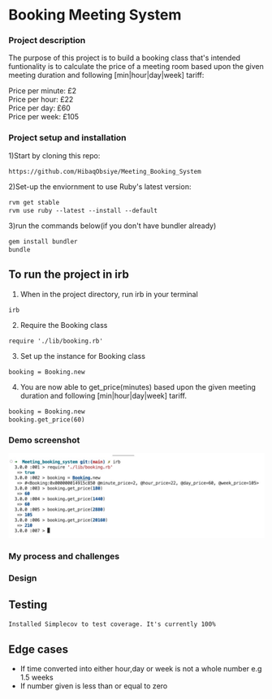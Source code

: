 # Booking Meeting System

### Project description
The purpose of this project is to build a booking class that's intended funtionality is to calculate the price of a meeting room based upon the given meeting duration and following [min|hour|day|week] tariff:

Price per minute: £2<br>
Price per hour: £22<br>
Price per day: £60<br>
Price per week: £105<br>

### Project setup and installation

1)Start by cloning this repo:
```
https://github.com/HibaqObsiye/Meeting_Booking_System
```
2)Set-up the enviornment to use Ruby's latest version:
```
rvm get stable
rvm use ruby --latest --install --default
```
3)run the commands below(if you don't have bundler already)
```
gem install bundler
bundle
```
## To run the project in irb

1) When in the project directory, run irb in your terminal
```
irb
```
2) Require the Booking class
```
require './lib/booking.rb'
```
3) Set up the instance for Booking class
```
booking = Booking.new
```
4) You are now able to get_price(minutes) based upon the given meeting duration and following [min|hour|day|week] tariff.
```
booking = Booking.new
booking.get_price(60)
```
### Demo screenshot
![alt text](images/demo.jpeg)

### My process and challenges

### Design

## Testing
    Installed Simplecov to test coverage. It's currently 100%
## Edge cases
- If time converted into either hour,day or week is not a whole number e.g 1.5 weeks
- If number given is less than or equal to zero
